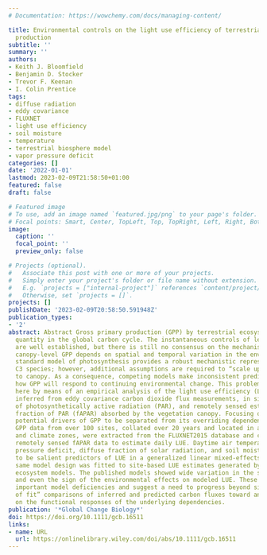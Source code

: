 ```yaml
---
# Documentation: https://wowchemy.com/docs/managing-content/

title: Environmental controls on the light use efficiency of terrestrial gross primary
  production
subtitle: ''
summary: ''
authors:
- Keith J. Bloomfield
- Benjamin D. Stocker
- Trevor F. Keenan
- I. Colin Prentice
tags:
- diffuse radiation
- eddy covariance
- FLUXNET
- light use efficiency
- soil moisture
- temperature
- terrestrial biosphere model
- vapor pressure deficit
categories: []
date: '2022-01-01'
lastmod: 2023-02-09T21:58:50+01:00
featured: false
draft: false

# Featured image
# To use, add an image named `featured.jpg/png` to your page's folder.
# Focal points: Smart, Center, TopLeft, Top, TopRight, Left, Right, BottomLeft, Bottom, BottomRight.
image:
  caption: ''
  focal_point: ''
  preview_only: false

# Projects (optional).
#   Associate this post with one or more of your projects.
#   Simply enter your project's folder or file name without extension.
#   E.g. `projects = ["internal-project"]` references `content/project/deep-learning/index.md`.
#   Otherwise, set `projects = []`.
projects: []
publishDate: '2023-02-09T20:58:50.591948Z'
publication_types:
- '2'
abstract: Abstract Gross primary production (GPP) by terrestrial ecosystems is a key
  quantity in the global carbon cycle. The instantaneous controls of leaf-level photosynthesis
  are well established, but there is still no consensus on the mechanisms by which
  canopy-level GPP depends on spatial and temporal variation in the environment. The
  standard model of photosynthesis provides a robust mechanistic representation for
  C3 species; however, additional assumptions are required to “scale up” from leaf
  to canopy. As a consequence, competing models make inconsistent predictions about
  how GPP will respond to continuing environmental change. This problem is addressed
  here by means of an empirical analysis of the light use efficiency (LUE) of GPP
  inferred from eddy covariance carbon dioxide flux measurements, in situ measurements
  of photosynthetically active radiation (PAR), and remotely sensed estimates of the
  fraction of PAR (fAPAR) absorbed by the vegetation canopy. Focusing on LUE allows
  potential drivers of GPP to be separated from its overriding dependence on light.
  GPP data from over 100 sites, collated over 20 years and located in a range of biomes
  and climate zones, were extracted from the FLUXNET2015 database and combined with
  remotely sensed fAPAR data to estimate daily LUE. Daytime air temperature, vapor
  pressure deficit, diffuse fraction of solar radiation, and soil moisture were shown
  to be salient predictors of LUE in a generalized linear mixed-effects model. The
  same model design was fitted to site-based LUE estimates generated by 16 terrestrial
  ecosystem models. The published models showed wide variation in the shape, the strength,
  and even the sign of the environmental effects on modeled LUE. These findings highlight
  important model deficiencies and suggest a need to progress beyond simple “goodness
  of fit” comparisons of inferred and predicted carbon fluxes toward an approach focused
  on the functional responses of the underlying dependencies.
publication: '*Global Change Biology*'
doi: https://doi.org/10.1111/gcb.16511
links:
- name: URL
  url: https://onlinelibrary.wiley.com/doi/abs/10.1111/gcb.16511
---
```

